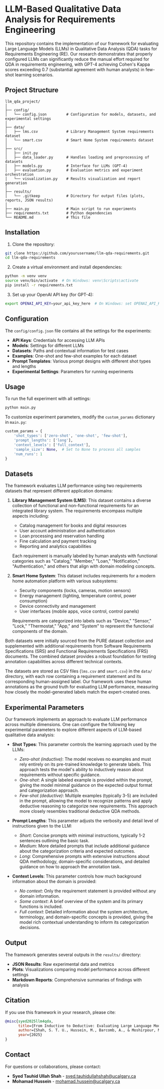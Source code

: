 # LLM-Based Qualitative Data Analysis for Requirements Engineering

This repository contains the implementation of our framework for evaluating Large Language Models (LLMs) in Qualitative Data Analysis (QDA) tasks for Requirements Engineering (RE). Our research demonstrates that properly configured LLMs can significantly reduce the manual effort required for QDA in requirements engineering, with GPT-4 achieving Cohen's Kappa scores exceeding 0.7 (substantial agreement with human analysts) in few-shot learning scenarios.



## Project Structure
```
llm_qda_project/
│
├── config/
│   └── config.json         # Configuration for models, datasets, and experimental settings
│
├── data/
│   ├── lms.csv             # Library Management System requirements dataset
│   └── smart.csv           # Smart Home System requirements dataset
│
├── src/
│   ├── init.py
│   ├── data_loader.py      # Handles loading and preprocessing of datasets
│   ├── models.py           # Interface for LLMs (GPT-4)
│   ├── evaluation.py       # Evaluation metrics and experiment orchestration
│   └── visualization.py    # Results visualization and report generation
│
├── results/
│   └── .gitkeep            # Directory for output files (plots, reports, JSON results)
│
├── main.py                 # Main script to run experiments
├── requirements.txt        # Python dependencies
└── README.md               # This file
```

## Installation

1. Clone the repository:
```bash
git clone https://github.com/yourusername/llm-qda-requirements.git
cd llm-qda-requirements
```

2. Create a virtual environment and install dependencies:
```bash
python -m venv venv
source venv/bin/activate  # On Windows: venv\Scripts\activate
pip install -r requirements.txt
```

3. Set up your OpenAI API key (for GPT-4):
```bash
export OPENAI_API_KEY=your_api_key_here  # On Windows: set OPENAI_API_KEY=your_api_key_here
```

## Configuration

The `config/config.json` file contains all the settings for the experiments:
- **API Keys**: Credentials for accessing LLM APIs
- **Models**: Settings for different LLMs
- **Datasets**: Paths and contextual information for test cases
- **Examples**: One-shot and few-shot examples for each dataset
- **Prompt Templates**: Various prompt designs with different shot types and lengths
- **Experimental Settings**: Parameters for running experiments

## Usage

To run the full experiment with all settings:
```bash
python main.py
```

To customize experiment parameters, modify the `custom_params` dictionary in `main.py`:
```python
custom_params = {
    'shot_types': ['zero-shot', 'one-shot', 'few-shot'],
    'prompt_lengths': ['long'],
    'context_levels': ['full_context'],
    'sample_size': None,  # Set to None to process all samples
    'num_runs': 1
}
```

## Datasets

The framework evaluates LLM performance using two requirements datasets that represent different application domains:

1. **Library Management System (LMS)**: This dataset contains a diverse collection of functional and non-functional requirements for an integrated library system. The requirements encompass multiple aspects including:
   - Catalog management for books and digital resources
   - User account administration and authentication
   - Loan processing and reservation handling
   - Fine calculation and payment tracking
   - Reporting and analytics capabilities
   
   Each requirement is manually labeled by human analysts with functional categories such as "Catalog," "Member," "Loan," "Notification," "Authentication," and others that align with domain modeling concepts.

2. **Smart Home System**: This dataset includes requirements for a modern home automation platform with various subsystems:
   - Security components (locks, cameras, motion sensors)
   - Energy management (lighting, temperature control, power consumption)
   - Device connectivity and management 
   - User interfaces (mobile apps, voice control, control panels)
   
   Requirements are categorized into labels such as "Device," "Sensor," "Lock," "Thermostat," "App," and "System" to represent the functional components of the domain.

Both datasets were initially sourced from the PURE dataset collection and supplemented with additional requirements from Software Requirements Specifications (SRS) and Functional Requirements Specifications (FRS) documents. The combined dataset provides a robust foundation for testing annotation capabilities across different technical contexts.

The datasets are stored as CSV files (`lms.csv` and `smart.csv`) in the `data/` directory, with each row containing a requirement statement and its corresponding human-assigned label. Our framework uses these human annotations as the ground truth for evaluating LLM performance, measuring how closely the model-generated labels match the expert-created ones.

## Experimental Parameters

Our framework implements an approach to evaluate LLM performance across multiple dimensions. One can configure the following key experimental parameters to explore different aspects of LLM-based qualitative data analysis:

- **Shot Types**: This parameter controls the learning approach used by the LLMs:
  - *Zero-shot (inductive)*: The model receives no examples and must rely entirely on its pre-trained knowledge to generate labels. This approach tests the model's ability to inductively reason about requirements without specific guidance.
  - *One-shot*: A single labeled example is provided within the prompt, giving the model minimal guidance on the expected output format and categorization approach.
  - *Few-shot (deductive)*: Multiple examples (typically 3-5) are included in the prompt, allowing the model to recognize patterns and apply deductive reasoning to categorize new requirements. This approach more closely resembles traditional deductive QDA methods.

- **Prompt Lengths**: This parameter adjusts the verbosity and detail level of instructions given to the LLM:
  - *Short*: Concise prompts with minimal instructions, typically 1-2 sentences outlining the basic task.
  - *Medium*: More detailed prompts that include additional guidance about the categorization criteria and expected outcomes.
  - *Long*: Comprehensive prompts with extensive instructions about QDA methodology, domain-specific considerations, and detailed guidance on how to approach the annotation task.

- **Context Levels**: This parameter controls how much background information about the domain is provided:
  - *No context*: Only the requirement statement is provided without any domain information.
  - *Some context*: A brief overview of the system and its primary functions is included.
  - *Full context*: Detailed information about the system architecture, terminology, and domain-specific concepts is provided, giving the model rich contextual understanding to inform its categorization decisions.


## Output

The framework generates several outputs in the `results/` directory:
- **JSON Results**: Raw experimental data and metrics
- **Plots**: Visualizations comparing model performance across different settings
- **Markdown Reports**: Comprehensive summaries of findings with analysis

## Citation

If you use this framework in your research, please cite:
```bibtex
@misc{syed2025llm4qda,
      title={From Inductive to Deductive: Evaluating Large Language Models for Qualitative Data Analysis in Requirements Engineering.}, 
      author={Shah, S. T. U., Hussein, M., Barcomb, A., & Moshirpour, M.},
      year={2025}
}
```


## Contact

For questions or collaborations, please contact:

- **Syed Tauhid Ullah Shah** - syed.tauhidullahshah@ucalgary.ca
- **Mohamad Hussein** - mohamad.hussein@ucalgary.ca
